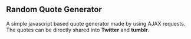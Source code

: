 Random Quote Generator
----
A simple javascript based quote generator made by using AJAX requests.
The quotes can be directly shared into <strong>Twitter</strong> and <strong>tumblr</strong>.